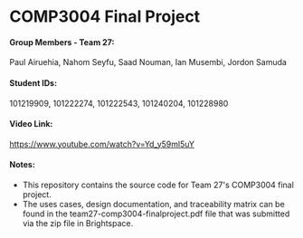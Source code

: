 # COMP3004 Final Project
#### Group Members - Team 27: 
Paul Airuehia,
Nahom Seyfu,
Saad Nouman,
Ian Musembi,
Jordon Samuda

#### Student IDs:
101219909,
101222274,
101222543,
101240204,
101228980

#### Video Link: 
https://www.youtube.com/watch?v=Yd_y59ml5uY

#### Notes:
- This repository contains the source code for Team 27's COMP3004 final project.
- The uses cases, design documentation, and traceability matrix can be found in the team27-comp3004-finalproject.pdf file that was submitted via the zip file in Brightspace.
  
  
  
